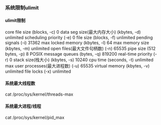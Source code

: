 ### 系统限制ulimit

#### ulimit限制

core file size          (blocks, -c) 0
data seg size(最大内存大小)           (kbytes, -d) unlimited
scheduling priority             (-e) 0
file size               (blocks, -f) unlimited
pending signals                 (-i) 31362
max locked memory       (kbytes, -l) 64
max memory size         (kbytes, -m) unlimited
open files(最大文件句柄数)                      (-n) 65535
pipe size            (512 bytes, -p) 8
POSIX message queues     (bytes, -q) 819200
real-time priority              (-r) 0
stack size(栈大小)              (kbytes, -s) 10240
cpu time               (seconds, -t) unlimited
max user processes(最大进程数)              (-u) 65535
virtual memory          (kbytes, -v) unlimited
file locks                      (-x) unlimited

#### 系统最大线程数

cat /proc/sys/kernel/threads-max


#### 系统最大进程/线程

cat /proc/sys/kernel/pid_max
